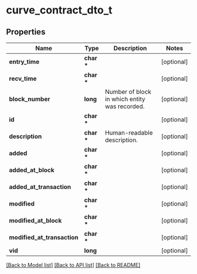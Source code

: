 # curve_contract_dto_t

## Properties
Name | Type | Description | Notes
------------ | ------------- | ------------- | -------------
**entry_time** | **char \*** |  | [optional] 
**recv_time** | **char \*** |  | [optional] 
**block_number** | **long** | Number of block in which entity was recorded. | [optional] 
**id** | **char \*** |  | [optional] 
**description** | **char \*** | Human-readable description. | [optional] 
**added** | **char \*** |  | [optional] 
**added_at_block** | **char \*** |  | [optional] 
**added_at_transaction** | **char \*** |  | [optional] 
**modified** | **char \*** |  | [optional] 
**modified_at_block** | **char \*** |  | [optional] 
**modified_at_transaction** | **char \*** |  | [optional] 
**vid** | **long** |  | [optional] 

[[Back to Model list]](../README.md#documentation-for-models) [[Back to API list]](../README.md#documentation-for-api-endpoints) [[Back to README]](../README.md)


